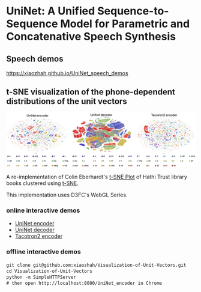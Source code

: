 
# UniNet: A Unified Sequence-to-Sequence Model for Parametric and Concatenative Speech Synthesis


## Speech demos
https://xiaozhah.github.io/UniNet_speech_demos

## t-SNE visualization of the phone-dependent distributions of the unit vectors
![image](vis_unit_vectors.jpg)

A re-implementation of Colin Eberhardt's [t-SNE Plot](https://github.com/ColinEberhardt/d3fc-webgl-hathi-explorer) of Hathi Trust library books clustered using [t-SNE](https://en.wikipedia.org/wiki/T-distributed_stochastic_neighbor_embedding).

This implementation uses D3FC's WebGL Series.

### online interactive demos
* [UniNet encoder](https://xiaozhah.github.io/Visualization-of-Unit-Vectors/UniNet%20encoder)
* [UniNet decoder](https://xiaozhah.github.io/Visualization-of-Unit-Vectors/UniNet%20decoder)
* [Tacotron2 encoder](https://xiaozhah.github.io/Visualization-of-Unit-Vectors/Tacotron2%20encoder)

### offline interactive demos
```
git clone git@github.com:xiaozhah/Visualization-of-Unit-Vectors.git
cd Visualization-of-Unit-Vectors
python -m SimpleHTTPServer
# then open http://localhost:8000/UniNet_encoder in Chrome
```
